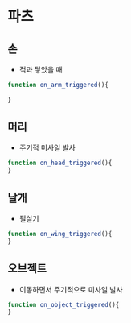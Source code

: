 파츠
====

손
----
* 적과 닿았을 때
```js
function on_arm_triggered(){
    
}
```

머리
----
* 주기적 미사일 발사
```js
function on_head_triggered(){
}
```

날개
----
* 필살기
```js
function on_wing_triggered(){
}
```

오브젝트
----
* 이동하면서 주기적으로 미사일 발사
```js
function on_object_triggered(){
}
```
